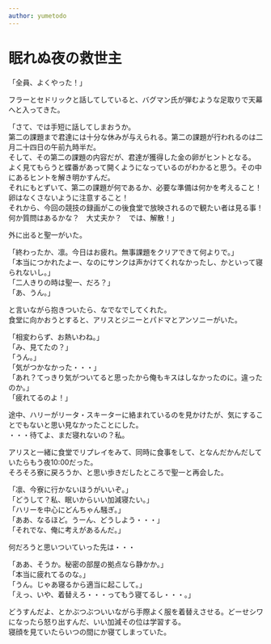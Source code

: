 ```yaml
---
author: yumetodo
---
```


# 眠れぬ夜の救世主

「全員、よくやった！」

フラーとセドリックと話してしていると、バグマン氏が弾むような足取りで天幕へと入ってきた。

「さて、では手短に話してしまおうか。  
第二の課題まで君達には十分な休みが与えられる。第二の課題が行われるのは二月二十四日の午前九時半だ。  
そして、その第二の課題の内容だが、君達が獲得した金の卵がヒントとなる。  
よく見てもらうと蝶番があって開くようになっているのがわかると思う。その中にあるヒントを解き明かすんだ。  
それにもとずいて、第二の課題が何であるか、必要な準備は何かを考えること！　卵はなくさないように注意すること！  
それから、今回の競技の録画がこの後食堂で放映されるので観たい者は見る事！  
何か質問はあるかな？　大丈夫か？　では、解散！」

外に出ると聖一がいた。

「終わったか、凛。今日はお疲れ。無事課題をクリアできて何よりで。」  
「本当につかれたよー、なのにサンクは声かけてくれなかったし、かといって寝られないし。」  
「二人きりの時は聖一、だろ？」  
「あ、うん。」

と言いながら抱きついたら、なでなでしてくれた。  
食堂に向かおうとすると、アリスとジニーとパドマとアンソニーがいた。

「相変わらず、お熱いわね。」  
「み、見てたの？」  
「うん。」  
「気がつかなかった・・・」  
「あれ？てっきり気がついてると思ったから俺もキスはしなかったのに。違ったのか。」  
「疲れてるのよ！」

途中、ハリーがリータ・スキーターに絡まれているのを見かけたが、気にすることでもないと思い見なかったことにした。  
・・・待てよ、まだ寝れないの？私。

アリスと一緒に食堂でリプレイをみて、同時に食事をして、となんだかんだしていたらもう夜10:00だった。  
そろそろ寮に戻ろうか、と思い歩きだしたところで聖一と再会した。

「凛、今寮に行かないほうがいいぞ。」  
「どうして？私、眠いからいい加減寝たい。」  
「ハリーを中心にどんちゃん騒ぎ。」  
「ああ、なるほど。うーん、どうしよう・・・」  
「それでな、俺に考えがあるんだ。」

何だろうと思いついていった先は・・・

「ああ、そうか。秘密の部屋の拠点なら静かか。」  
「本当に疲れてるのな。」  
「うん。じゃあ寝るから適当に起こして。」  
「えっ、いや、着替えろ・・・ってもう寝てるし・・・。」

どうすんだよ、とかぶつぶついいながら手際よく服を着替えさせる。どーせシワになったら怒り出すんだ、いい加減その位は学習する。  
寝顔を見ていたらいつの間にか寝てしまっていた。
